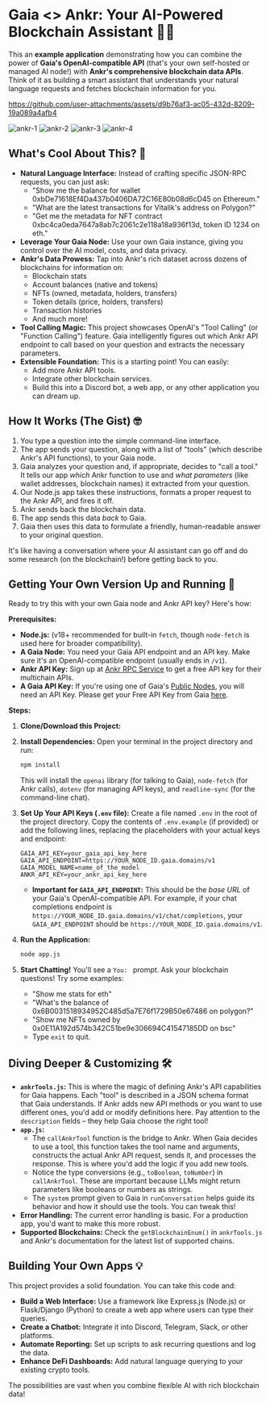 # Gaia <> Ankr: Your AI-Powered Blockchain Assistant 🤖🔗

This an **example application** demonstrating how you can combine the power of **Gaia's OpenAI-compatible API** (that's your own self-hosted or managed AI node!) with **Ankr's comprehensive blockchain data APIs**. Think of it as building a smart assistant that understands your natural language requests and fetches blockchain information for you.



https://github.com/user-attachments/assets/d9b76af3-ac05-432d-8209-19a089a4afb4



![ankr-1](https://github.com/user-attachments/assets/cdc76be3-4cf4-4b97-b7da-2b0a516dc895)
![ankr-2](https://github.com/user-attachments/assets/bb3c0f9e-ea21-4b95-82d1-6a38a31bbe8a)
![ankr-3](https://github.com/user-attachments/assets/222199fb-a6a0-4c59-b3b3-045fd2808f82)
![ankr-4](https://github.com/user-attachments/assets/bb1614ba-1e99-46f7-8182-416d4d6eda1f)

## What's Cool About This? 🤩

*   **Natural Language Interface:** Instead of crafting specific JSON-RPC requests, you can just ask:
    *   "Show me the balance for wallet 0xbDe71618Ef4Da437b0406DA72C16E80b08d6cD45 on Ethereum."
    *   "What are the latest transactions for Vitalik's address on Polygon?"
    *   "Get me the metadata for NFT contract 0xbc4ca0eda7647a8ab7c2061c2e118a18a936f13d, token ID 1234 on eth."
*   **Leverage Your Gaia Node:** Use your own Gaia instance, giving you control over the AI model, costs, and data privacy.
*   **Ankr's Data Prowess:** Tap into Ankr's rich dataset across dozens of blockchains for information on:
    *   Blockchain stats
    *   Account balances (native and tokens)
    *   NFTs (owned, metadata, holders, transfers)
    *   Token details (price, holders, transfers)
    *   Transaction histories
    *   And much more!
*   **Tool Calling Magic:** This project showcases OpenAI's "Tool Calling" (or "Function Calling") feature. Gaia intelligently figures out which Ankr API endpoint to call based on your question and extracts the necessary parameters.
*   **Extensible Foundation:** This is a starting point! You can easily:
    *   Add more Ankr API tools.
    *   Integrate other blockchain services.
    *   Build this into a Discord bot, a web app, or any other application you can dream up.

## How It Works (The Gist) 🤓

1.  You type a question into the simple command-line interface.
2.  The app sends your question, along with a list of "tools" (which describe Ankr's API functions), to your Gaia node.
3.  Gaia analyzes your question and, if appropriate, decides to "call a tool." It tells our app *which* Ankr function to use and *what parameters* (like wallet addresses, blockchain names) it extracted from your question.
4.  Our Node.js app takes these instructions, formats a proper request to the Ankr API, and fires it off.
5.  Ankr sends back the blockchain data.
6.  The app sends this data *back* to Gaia.
7.  Gaia then uses this data to formulate a friendly, human-readable answer to your original question.

It's like having a conversation where your AI assistant can go off and do some research (on the blockchain!) before getting back to you.

## Getting Your Own Version Up and Running 🚀

Ready to try this with your own Gaia node and Ankr API key? Here's how:

**Prerequisites:**

*   **Node.js:** (v18+ recommended for built-in `fetch`, though `node-fetch` is used here for broader compatibility).
*   **A Gaia Node:** You need your Gaia API endpoint and an API key. Make sure it's an OpenAI-compatible endpoint (usually ends in `/v1`).
*   **Ankr API Key:** Sign up at [Ankr RPC Service](https://www.ankr.com/rpc/?utm_referral=uLW8gqj8P6) to get a free API key for their multichain APIs.
*   **A Gaia API Key:** If you're using one of Gaia's [Public Nodes](https://docs.gaianet.ai/nodes/), you will need an API Key. Please get your Free API Key from Gaia [here](https://docs.gaianet.ai/getting-started/authentication).

**Steps:**

1.  **Clone/Download this Project:**
2.  **Install Dependencies:**
    Open your terminal in the project directory and run:
    ```bash
    npm install
    ```
    This will install the `openai` library (for talking to Gaia), `node-fetch` (for Ankr calls), `dotenv` (for managing API keys), and `readline-sync` (for the command-line chat).

3.  **Set Up Your API Keys (`.env` file):**
    Create a file named `.env` in the root of the project directory. Copy the contents of `.env.example` (if provided) or add the following lines, replacing the placeholders with your actual keys and endpoint:

    ```env
    GAIA_API_KEY=your_gaia_api_key_here
    GAIA_API_ENDPOINT=https://YOUR_NODE_ID.gaia.domains/v1
    GAIA_MODEL_NAME=name_of_the_model
    ANKR_API_KEY=your_ankr_api_key_here
    ```
    *   **Important for `GAIA_API_ENDPOINT`:** This should be the *base URL* of your Gaia's OpenAI-compatible API. For example, if your chat completions endpoint is `https://YOUR_NODE_ID.gaia.domains/v1/chat/completions`, your `GAIA_API_ENDPOINT` should be `https://YOUR_NODE_ID.gaia.domains/v1`.

4.  **Run the Application:**
    ```bash
    node app.js
    ```

5.  **Start Chatting!**
    You'll see a `You: ` prompt. Ask your blockchain questions! Try some examples:
    *   "Show me stats for eth"
    *   "What's the balance of 0x6B0031518934952C485d5a7E76f1729B50e67486 on polygon?"
    *   "Show me NFTs owned by 0x0E11A192d574b342C51be9e306694C41547185DD on bsc"
    *   Type `exit` to quit.

## Diving Deeper & Customizing 🛠️

*   **`ankrTools.js`:** This is where the magic of defining Ankr's API capabilities for Gaia happens. Each "tool" is described in a JSON schema format that Gaia understands. If Ankr adds new API methods or you want to use different ones, you'd add or modify definitions here. Pay attention to the `description` fields – they help Gaia choose the right tool!
*   **`app.js`:**
    *   The `callAnkrTool` function is the bridge to Ankr. When Gaia decides to use a tool, this function takes the tool name and arguments, constructs the actual Ankr API request, sends it, and processes the response. This is where you'd add the logic if you add new tools.
    *   Notice the type conversions (e.g., `toBoolean`, `toNumber`) in `callAnkrTool`. These are important because LLMs might return parameters like booleans or numbers as strings.
    *   The `system` prompt given to Gaia in `runConversation` helps guide its behavior and how it should use the tools. You can tweak this!
*   **Error Handling:** The current error handling is basic. For a production app, you'd want to make this more robust.
*   **Supported Blockchains:** Check the `getBlockchainEnum()` in `ankrTools.js` and Ankr's documentation for the latest list of supported chains.

## Building Your Own Apps 💡

This project provides a solid foundation. You can take this code and:

*   **Build a Web Interface:** Use a framework like Express.js (Node.js) or Flask/Django (Python) to create a web app where users can type their queries.
*   **Create a Chatbot:** Integrate it into Discord, Telegram, Slack, or other platforms.
*   **Automate Reporting:** Set up scripts to ask recurring questions and log the data.
*   **Enhance DeFi Dashboards:** Add natural language querying to your existing crypto tools.

The possibilities are vast when you combine flexible AI with rich blockchain data!
